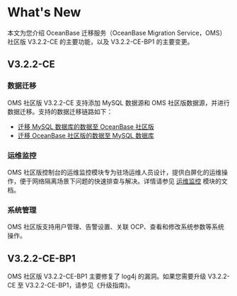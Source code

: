 What's New
=========================

本文为您介绍 OceanBase 迁移服务（OceanBase Migration Service，OMS）社区版 V3.2.2-CE 的主要功能，以及 V3.2.2-CE-BP1 的主要变更。

## V3.2.2-CE
### 数据迁移
OMS 社区版 V3.2.2-CE 支持添加 MySQL 数据源和 OMS 社区版数据源，并进行数据迁移。支持的数据迁移链路如下：
* [迁移 MySQL 数据库的数据至 OceanBase 社区版](../5.data-migration/3.create-a-data-migration-project/1.create-a-project-to-migrate-data-from-mysql-database-to-oceanbase-database.md)
* [迁移 OceanBase 社区版的数据至 MySQL 数据库](../5.data-migration/3.create-a-data-migration-project/2.create-a-data-migration-project-from-oceanbase-database-to-mysql-database.md)

### 运维监控
OMS 社区版控制台的运维监控模块专为驻场运维人员设计，提供白屏化的运维操作，便于网络隔离场景下问题的快速排查与解决。详情请参见 [运维监控](../7.o-m-and-monitoring/2.server/1.view-server-information.md) 模块的文档。

### 系统管理
OMS 社区版支持用户管理、告警设置、关联 OCP、查看和修改系统参数等系统操作。

## V3.2.2-CE-BP1
OMS 社区版 V3.2.2-CE-BP1 主要修复了 log4j 的漏洞。如果您需要升级 V3.2.2-CE 至 V3.2.2-CE-BP1，请参见《升级指南》。
